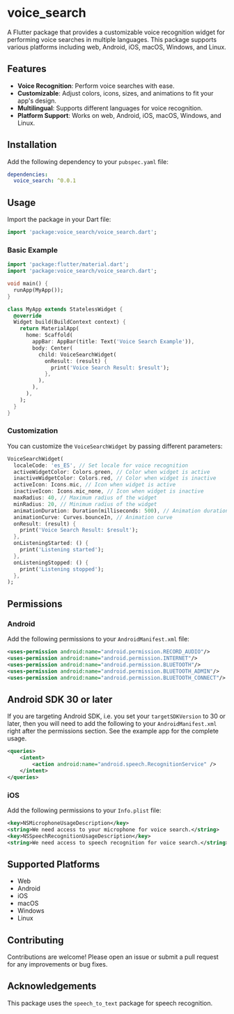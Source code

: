 
# voice\_search

A Flutter package that provides a customizable voice recognition widget for performing voice searches in multiple languages. This package supports various platforms including web, Android, iOS, macOS, Windows, and Linux.

## Features

* **Voice Recognition**: Perform voice searches with ease.
* **Customizable**: Adjust colors, icons, sizes, and animations to fit your app's design.
* **Multilingual**: Supports different languages for voice recognition.
* **Platform Support**: Works on web, Android, iOS, macOS, Windows, and Linux.

## Installation

Add the following dependency to your `pubspec.yaml` file:

```yaml
dependencies:
  voice_search: ^0.0.1
```

## Usage

Import the package in your Dart file:

```dart
import 'package:voice_search/voice_search.dart';
```

### Basic Example

```dart
import 'package:flutter/material.dart';
import 'package:voice_search/voice_search.dart';

void main() {
  runApp(MyApp());
}

class MyApp extends StatelessWidget {
  @override
  Widget build(BuildContext context) {
    return MaterialApp(
      home: Scaffold(
        appBar: AppBar(title: Text('Voice Search Example')),
        body: Center(
          child: VoiceSearchWidget(
            onResult: (result) {
              print('Voice Search Result: $result');
            },
          ),
        ),
      ),
    );
  }
}
```

### Customization

You can customize the `VoiceSearchWidget` by passing different parameters:

```dart
VoiceSearchWidget(
  localeCode: 'es_ES', // Set locale for voice recognition
  activeWidgetColor: Colors.green, // Color when widget is active
  inactiveWidgetColor: Colors.red, // Color when widget is inactive
  activeIcon: Icons.mic, // Icon when widget is active
  inactiveIcon: Icons.mic_none, // Icon when widget is inactive
  maxRadius: 40, // Maximum radius of the widget
  minRadius: 20, // Minimum radius of the widget
  animationDuration: Duration(milliseconds: 500), // Animation duration
  animationCurve: Curves.bounceIn, // Animation curve
  onResult: (result) {
    print('Voice Search Result: $result');
  },
  onListeningStarted: () {
    print('Listening started');
  },
  onListeningStopped: () {
    print('Listening stopped');
  },
);
```

## Permissions

### Android

Add the following permissions to your `AndroidManifest.xml` file:

```xml
<uses-permission android:name="android.permission.RECORD_AUDIO"/>
<uses-permission android:name="android.permission.INTERNET"/>
<uses-permission android:name="android.permission.BLUETOOTH"/>
<uses-permission android:name="android.permission.BLUETOOTH_ADMIN"/>
<uses-permission android:name="android.permission.BLUETOOTH_CONNECT"/>
```

## Android SDK 30 or later

If you are targeting Android SDK, i.e. you set your `targetSDKVersion` to 30 or later, then you will need to add the following to your `AndroidManifest.xml` right after the permissions section. See the example app for the complete usage.

```xml
<queries>
    <intent>
        <action android:name="android.speech.RecognitionService" />
    </intent>
</queries>
```

### iOS

Add the following permissions to your `Info.plist` file:

```xml
<key>NSMicrophoneUsageDescription</key>
<string>We need access to your microphone for voice search.</string>
<key>NSSpeechRecognitionUsageDescription</key>
<string>We need access to speech recognition for voice search.</string>
```

## Supported Platforms

* Web
* Android
* iOS
* macOS
* Windows
* Linux

## Contributing

Contributions are welcome! Please open an issue or submit a pull request for any improvements or bug fixes.

## Acknowledgements

This package uses the `speech_to_text` package for speech recognition.


